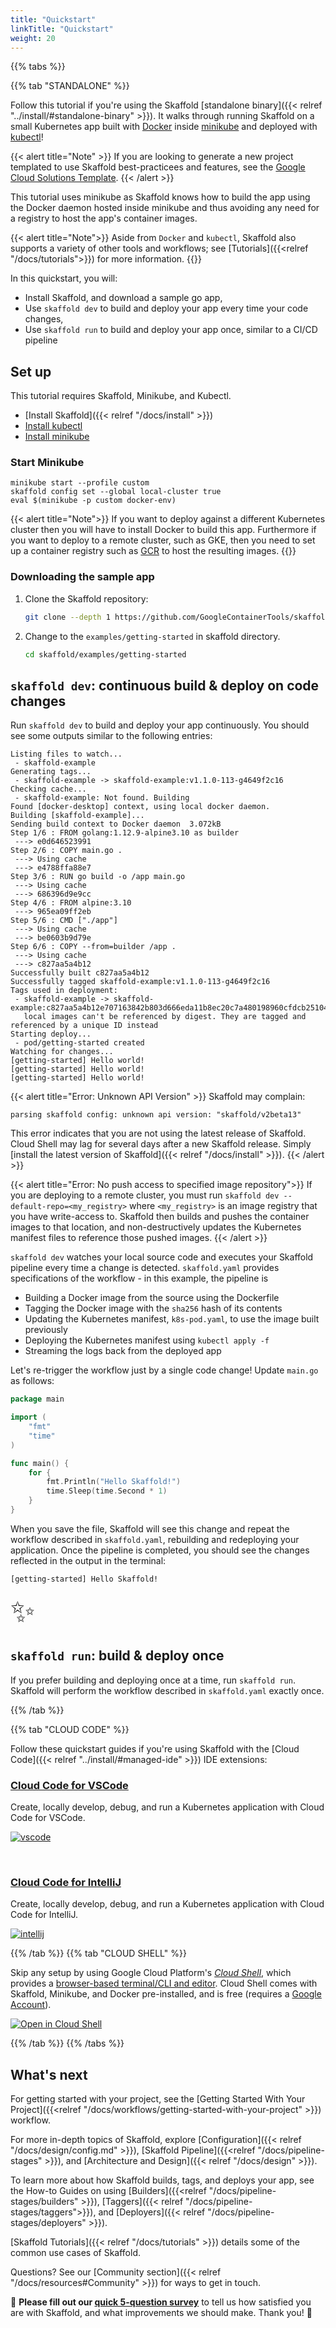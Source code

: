 ```yaml
---
title: "Quickstart"
linkTitle: "Quickstart"
weight: 20
---
```

{{% tabs %}}

{{% tab "STANDALONE" %}}

Follow this tutorial if you're using the Skaffold [standalone binary]({{< relref "../install/#standalone-binary" >}}). It walks through running Skaffold on a small Kubernetes app built with [Docker](https://www.docker.com/) inside [minikube](https://minikube.sigs.k8s.io)
and deployed with [kubectl](https://kubernetes.io/docs/tasks/tools/install-kubectl/)!  

{{< alert title="Note" >}}
If you are looking to generate a new project templated to use Skaffold best-practicees and features, see the [Google Cloud Solutions Template](https://github.com/GoogleCloudPlatform/solutions-template).
{{< /alert >}}



This tutorial uses minikube as Skaffold knows how to build the app using the Docker daemon hosted
inside minikube and thus avoiding any need for a registry to host the app's container images.


{{< alert title="Note">}}
Aside from `Docker` and `kubectl`, Skaffold also supports a variety of other tools
and workflows; see [Tutorials]({{<relref "/docs/tutorials">}}) for
more information.
{{</alert>}}


In this quickstart, you will:

* Install Skaffold, and download a sample go app,
* Use `skaffold dev` to build and deploy your app every time your code changes,
* Use `skaffold run` to build and deploy your app once, similar to a CI/CD pipeline

## Set up

This tutorial requires Skaffold, Minikube, and Kubectl.

* [Install Skaffold]({{< relref "/docs/install" >}})
* [Install kubectl](https://kubernetes.io/docs/tasks/tools/install-kubectl/)
* [Install minikube](https://minikube.sigs.k8s.io/docs/start/)

### Start Minikube

```
minikube start --profile custom
skaffold config set --global local-cluster true
eval $(minikube -p custom docker-env)
```

{{< alert title="Note">}}
If you want to deploy against a different Kubernetes cluster then you will have to install Docker to build this app.
Furthermore if you want to deploy to a remote cluster, such as GKE, then you need to set up a container
registry such as [GCR](https://cloud.google.com/container-registry) to host the resulting images.
{{</alert>}}

### Downloading the sample app

1. Clone the Skaffold repository:

    ```bash
    git clone --depth 1 https://github.com/GoogleContainerTools/skaffold
    ```

1. Change to the `examples/getting-started` in skaffold directory.

    ```bash
    cd skaffold/examples/getting-started
    ```

## `skaffold dev`: continuous build & deploy on code changes

Run `skaffold dev` to build and deploy your app continuously.
You should see some outputs similar to the following entries:

```
Listing files to watch...
 - skaffold-example
Generating tags...
 - skaffold-example -> skaffold-example:v1.1.0-113-g4649f2c16
Checking cache...
 - skaffold-example: Not found. Building
Found [docker-desktop] context, using local docker daemon.
Building [skaffold-example]...
Sending build context to Docker daemon  3.072kB
Step 1/6 : FROM golang:1.12.9-alpine3.10 as builder
 ---> e0d646523991
Step 2/6 : COPY main.go .
 ---> Using cache
 ---> e4788ffa88e7
Step 3/6 : RUN go build -o /app main.go
 ---> Using cache
 ---> 686396d9e9cc
Step 4/6 : FROM alpine:3.10
 ---> 965ea09ff2eb
Step 5/6 : CMD ["./app"]
 ---> Using cache
 ---> be0603b9d79e
Step 6/6 : COPY --from=builder /app .
 ---> Using cache
 ---> c827aa5a4b12
Successfully built c827aa5a4b12
Successfully tagged skaffold-example:v1.1.0-113-g4649f2c16
Tags used in deployment:
 - skaffold-example -> skaffold-example:c827aa5a4b12e707163842b803d666eda11b8ec20c7a480198960cfdcb251042
   local images can't be referenced by digest. They are tagged and referenced by a unique ID instead
Starting deploy...
 - pod/getting-started created
Watching for changes...
[getting-started] Hello world!
[getting-started] Hello world!
[getting-started] Hello world!

```

{{< alert title="Error: Unknown API Version" >}}
Skaffold may complain:
```
parsing skaffold config: unknown api version: "skaffold/v2beta13"
```

This error indicates that you are not using the latest release of
Skaffold.  Cloud Shell may lag for several days after a new Skaffold release.
Simply [install the latest version of Skaffold]({{< relref "/docs/install" >}}).
{{< /alert >}}

{{< alert title="Error: No push access to specified image repository">}}
If you are deploying to a remote cluster, you must run `skaffold dev --default-repo=<my_registry>`
where `<my_registry>` is an image registry that you have write-access to. Skaffold then
builds and pushes the container images to that location, and non-destructively
updates the Kubernetes manifest files to reference those pushed images.
{{< /alert >}}

`skaffold dev` watches your local source code and executes your Skaffold pipeline
every time a change is detected. `skaffold.yaml` provides specifications of the
workflow - in this example, the pipeline is

* Building a Docker image from the source using the Dockerfile
* Tagging the Docker image with the `sha256` hash of its contents
* Updating the Kubernetes manifest, `k8s-pod.yaml`, to use the image built previously
* Deploying the Kubernetes manifest using `kubectl apply -f`
* Streaming the logs back from the deployed app

Let's re-trigger the workflow just by a single code change!
Update `main.go` as follows:

```go
package main

import (
	"fmt"
	"time"
)

func main() {
	for {
		fmt.Println("Hello Skaffold!")
		time.Sleep(time.Second * 1)
	}
}
```

When you save the file, Skaffold will see this change and repeat the workflow described in
`skaffold.yaml`, rebuilding and redeploying your application. Once the pipeline
is completed, you should see the changes reflected in the output in the terminal:

```
[getting-started] Hello Skaffold!
```

<span style="font-size: 36pt">✨</span>

## `skaffold run`: build & deploy once 

If you prefer building and deploying once at a time, run `skaffold run`.
Skaffold will perform the workflow described in `skaffold.yaml` exactly once.

{{% /tab %}}

{{% tab "CLOUD CODE" %}}

Follow these quickstart guides if you're using Skaffold with the [Cloud Code]({{< relref "../install/#managed-ide" >}}) IDE extensions:

### [Cloud Code for VSCode](https://cloud.google.com/code/docs/vscode/quickstart-k8s)

Create, locally develop, debug, and run a Kubernetes application with Cloud Code for VSCode.

<a href="https://cloud.google.com/code/docs/vscode/quickstart-k8s">![vscode](/images/cloud-code-quick-deploy.gif)</a>

<br />

### [Cloud Code for IntelliJ](https://cloud.google.com/code/docs/intellij/quickstart-k8s)

Create, locally develop, debug, and run a Kubernetes application with Cloud Code for IntelliJ.

<a href="https://cloud.google.com/code/docs/intellij/quickstart-k8s">![intellij](/images/intellij-quickstart-runthrough.gif)</a>

{{% /tab %}}
{{% tab "CLOUD SHELL" %}}

Skip any setup by using Google Cloud Platform's [_Cloud Shell_](http://cloud.google.com/shell),
which provides a [browser-based terminal/CLI and editor](https://cloud.google.com/shell#product-demo).
Cloud Shell comes with Skaffold, Minikube, and Docker pre-installed, and is free
(requires a [Google Account](https://accounts.google.com/SignUp)).

[![Open in Cloud Shell](https://gstatic.com/cloudssh/images/open-btn.svg)](https://ide.cloud.google.com/?walkthrough_tutorial_url=https%3A%2F%2Fwalkthroughs.googleusercontent.com%2Fcontent%2Fgke_cloud_code_create_app%2Fgke_cloud_code_create_app.md)

{{% /tab %}}
{{% /tabs %}}

## What's next

For getting started with your project, see the [Getting Started With Your Project]({{<relref "/docs/workflows/getting-started-with-your-project" >}}) workflow.

For more in-depth topics of Skaffold, explore [Configuration]({{< relref "/docs/design/config.md" >}}),
[Skaffold Pipeline]({{<relref "/docs/pipeline-stages" >}}), and [Architecture and Design]({{< relref "/docs/design" >}}).

To learn more about how Skaffold builds, tags, and deploys your app, see the How-to Guides on
using [Builders]({{<relref "/docs/pipeline-stages/builders" >}}), [Taggers]({{< relref "/docs/pipeline-stages/taggers">}}), and [Deployers]({{< relref "/docs/pipeline-stages/deployers" >}}).

[Skaffold Tutorials]({{< relref "/docs/tutorials" >}}) details some of the common use cases of Skaffold.

Questions?  See our [Community section]({{< relref "/docs/resources#Community" >}}) for ways to get in touch.

:mega: **Please fill out our [quick 5-question survey](https://forms.gle/BMTbGQXLWSdn7vEs6)** to tell us how satisfied you are with Skaffold, and what improvements we should make. Thank you! :dancers:
